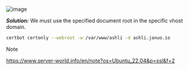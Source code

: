 ![image](https://github.com/januo-org/proof-of-concepts/assets/91359308/a19b3388-9de1-4f4a-b89a-4f20ac9330ff)

_**Solution:**_
We must use the specified document root in the specific vhost domain.
```sh
certbot certonly --webroot -w /var/www/ashli -d ashli.januo.io
```
> [!NOTE]
> https://www.server-world.info/en/note?os=Ubuntu_22.04&p=ssl&f=2
